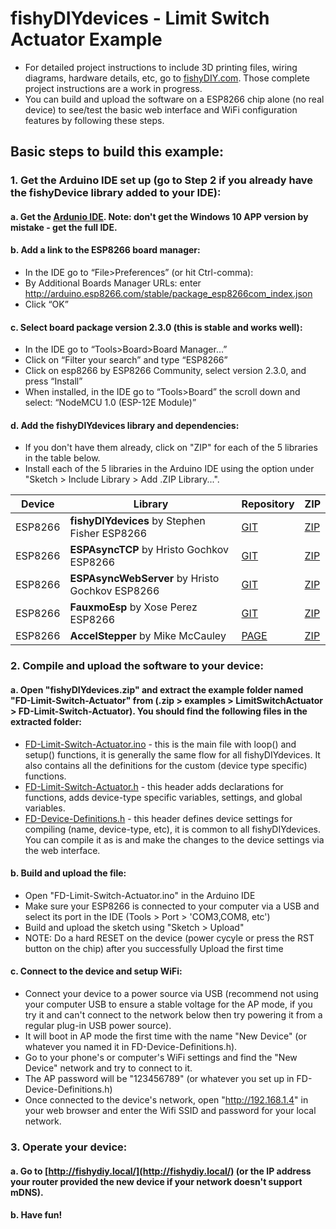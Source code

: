 # fishyDIYdevices - Limit Switch Actuator Example
* For detailed project instructions to include 3D printing files, wiring diagrams, hardware details, etc, go to [fishyDIY.com](http://fishyDIY.com).  Those complete project instructions are a work in progress.  
* You can build and upload the software on a ESP8266 chip alone (no real device) to see/test the basic web interface and WiFi configuration features by following these steps.
## Basic steps to build this example:
### 1. Get the Arduino IDE set up (go to Step 2 if you already have the fishyDevice library added to your IDE):
  #### a. Get the [Ardunio IDE](https://www.arduino.cc/). Note: don't get the Windows 10 APP version by mistake - get the full IDE.
  #### b. Add a link to the ESP8266 board manager:	
  - In the IDE go to “File>Preferences” (or hit Ctrl-comma):
  - By Additional Boards Manager URLs: enter http://arduino.esp8266.com/stable/package_esp8266com_index.json
  - Click “OK”
  #### c. Select board package version 2.3.0 (this is stable and works well):
  - In the IDE go to “Tools>Board>Board Manager…”
  - Click on “Filter your search” and type “ESP8266”
  - Click on esp8266 by ESP8266 Community, select version 2.3.0, and press “Install”
  - When installed, in the IDE go to “Tools>Board” the scroll down and select: “NodeMCU 1.0 (ESP-12E Module)”
  #### d. Add the fishyDIYdevices library and dependencies:
  - If you don't have them already, click on "ZIP" for each of the 5 libraries in the table below. 
  - Install each of the 5 libraries in the Arduino IDE using the option under "Sketch > Include Library > Add .ZIP Library...".
  
|Device|Library|Repository|ZIP|
|-|-|-|-|
|ESP8266|**fishyDIYdevices** by Stephen Fisher ESP8266|[GIT](https://github.com/sefisher/fishyDIYdevices)|[ZIP](https://github.com/sefisher/fishyDIYdevices/archive/Main.zip)|
|ESP8266|**ESPAsyncTCP** by Hristo Gochkov ESP8266|[GIT](https://github.com/me-no-dev/ESPAsyncTCP)|[ZIP](https://github.com/me-no-dev/ESPAsyncTCP/archive/master.zip)|
|ESP8266|**ESPAsyncWebServer** by Hristo Gochkov ESP8266|[GIT](https://github.com/me-no-dev/ESPAsyncWebServer)|[ZIP](https://github.com/me-no-dev/AsyncTCP/archive/master.zip)|
|ESP8266|**FauxmoEsp** by Xose Perez ESP8266|[GIT](https://github.com/simap/fauxmoesp)|[ZIP](https://github.com/simap/fauxmoesp/archive/master.zip)|
|ESP8266|**AccelStepper** by Mike McCauley|[PAGE](http://www.airspayce.com/mikem/arduino/AccelStepper/index.html)|[ZIP](http://www.airspayce.com/mikem/arduino/AccelStepper/AccelStepper-1.59.zip)|

### 2. Compile and upload the software to your device:
  #### a. Open "fishyDIYdevices.zip" and extract the example folder named "FD-Limit-Switch-Actuator" from  (.zip > examples > LimitSwitchActuator > FD-Limit-Switch-Actuator). You should find the following files in the extracted folder:
  - [FD-Limit-Switch-Actuator.ino](FD-Limit-Switch-Actuator.ino) - this is the main file with loop() and setup() functions, it is generally the same flow for all fishyDIYdevices. It also contains all the definitions for the custom (device type specific) functions.
  - [FD-Limit-Switch-Actuator.h](FD-Limit-Switch-Actuator.h) - this header adds declarations for functions, adds device-type specific variables, settings, and global variables.
  - [FD-Device-Definitions.h](FD-Device-Definitions.h) - this header defines device settings for compiling (name, device-type, etc), it is common to all fishyDIYdevices. You can compile it as is and make the changes to the device settings via the web interface.
  #### b. Build and upload the file:
  - Open "FD-Limit-Switch-Actuator.ino" in the Arduino IDE
  - Make sure your ESP8266 is connected to your computer via a USB and select its port in the IDE (Tools > Port > 'COM3,COM8, etc')
  - Build and upload the sketch using "Sketch > Upload"
  - NOTE: Do a hard RESET on the device (power cycyle or press the RST button on the chip) after you successfully Upload the first time
  #### c. Connect to the device and setup WiFi:
  - Connect your device to a power source via USB (recommend not using your computer USB to ensure a stable voltage for the AP mode, if you try it and can't connect to the network below then try powering it from a regular plug-in USB power source).
  - It will boot in AP mode the first time with the name "New Device" (or whatever you named it in FD-Device-Definitions.h).
  - Go to your phone's or computer's WiFi settings and find the "New Device" network and try to connect to it.
  - The AP password will be "123456789" (or whatever you set up in FD-Device-Definitions.h)
  - Once connected to the device's network, open "http://192.168.1.4" in your web browser and enter the Wifi SSID and password for your local network.
### 3. Operate your device:
  #### a. Go to [http://fishydiy.local/](http://fishydiy.local/) (or the IP address your router provided the new device if your network doesn't support mDNS).
  #### b. Have fun!
